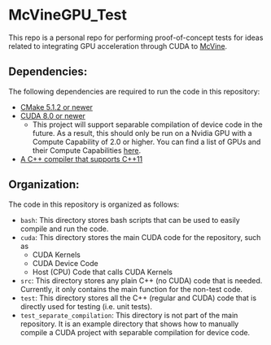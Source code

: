 # McVineGPU_Test

This repo is a personal repo for performing proof-of-concept tests for ideas related to integrating GPU acceleration through CUDA to [McVine](https://github.com/mcvine/mcvine).

## Dependencies:

The following dependencies are required to run the code in this repository:
* [CMake 5.1.2 or newer](https://cmake.org/)
* [CUDA 8.0 or newer](https://developer.nvidia.com/cuda-toolkit)
  * This project will support separable compilation of device code in the future. As a result, this should only be run on a Nvidia GPU with a Compute Capability of 2.0 or higher. You can find a list of GPUs and their Compute Capabilities [here](https://developer.nvidia.com/cuda-gpus).
* [A C++ compiler that supports C++11](https://gcc.gnu.org/gcc-4.8/)

## Organization:

The code in this repository is organized as follows:
* `bash`: This directory stores bash scripts that can be used to easily compile and run the code.
* `cuda`: This directory stores the main CUDA code for the repository, such as
  * CUDA Kernels
  * CUDA Device Code
  * Host (CPU) Code that calls CUDA Kernels
* `src`: This directory stores any plain C++ (no CUDA) code that is needed. Currently, it only contains the main function for the non-test code.
* `test`: This directory stores all the C++ (regular and CUDA) code that is directly used for testing (i.e. unit tests).
* `test_separate_compilation`: This directory is not part of the main repository. It is an example directory that shows how to manually compile a CUDA project with separable compilation for device code.
